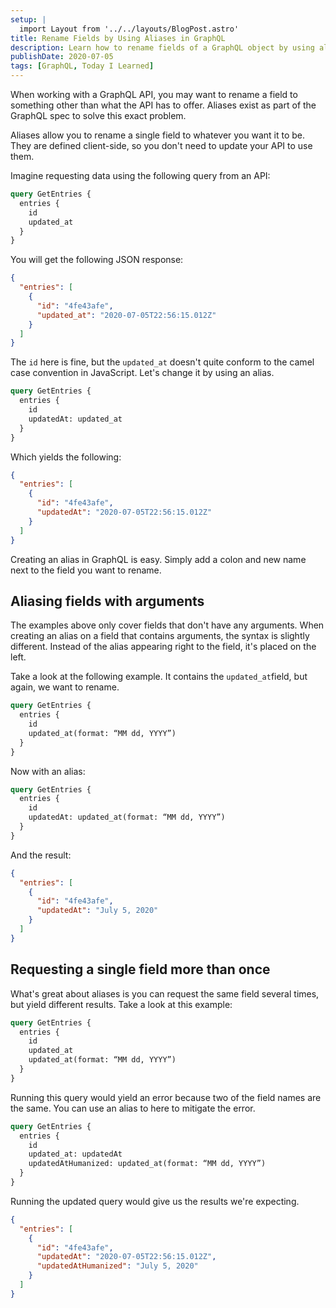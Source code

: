 ```yaml
---
setup: |
  import Layout from '../../layouts/BlogPost.astro'
title: Rename Fields by Using Aliases in GraphQL
description: Learn how to rename fields of a GraphQL object by using aliases.
publishDate: 2020-07-05
tags: [GraphQL, Today I Learned]
---
```


When working with a GraphQL API, you may want to rename a field to something
other than what the API has to offer. Aliases exist as part of the GraphQL spec
to solve this exact problem.

Aliases allow you to rename a single field to whatever you want it to be. They
are defined client-side, so you don't need to update your API to use them.

Imagine requesting data using the following query from an API:

```graphql
query GetEntries {
  entries {
    id
    updated_at
  }
}
```

You will get the following JSON response:

```json
{
  "entries": [
    {
      "id": "4fe43afe",
      "updated_at": "2020-07-05T22:56:15.012Z"
    }
  ]
}
```

The `id` here is fine, but the `updated_at` doesn't quite conform to the camel
case convention in JavaScript. Let's change it by using an alias.

```graphql
query GetEntries {
  entries {
    id
    updatedAt: updated_at
  }
}
```

Which yields the following:

```json
{
  "entries": [
    {
      "id": "4fe43afe",
      "updatedAt": "2020-07-05T22:56:15.012Z"
    }
  ]
}
```

Creating an alias in GraphQL is easy. Simply add a colon and new name next to
the field you want to rename.

## Aliasing fields with arguments

The examples above only cover fields that don't have any arguments. When
creating an alias on a field that contains arguments, the syntax is slightly
different. Instead of the alias appearing right to the field, it's placed on the
left.

Take a look at the following example. It contains the `updated_at`field, but
again, we want to rename.

```graphql
query GetEntries {
  entries {
    id
    updated_at(format: “MM dd, YYYY”)
  }
}
```

Now with an alias:

```graphql
query GetEntries {
  entries {
    id
    updatedAt: updated_at(format: “MM dd, YYYY”)
  }
}
```

And the result:

```json
{
  "entries": [
    {
      "id": "4fe43afe",
      "updatedAt": "July 5, 2020"
    }
  ]
}
```

## Requesting a single field more than once

What's great about aliases is you can request the same field several times, but
yield different results. Take a look at this example:

```graphql
query GetEntries {
  entries {
    id
    updated_at
    updated_at(format: “MM dd, YYYY”)
  }
}
```

Running this query would yield an error because two of the field names are the
same. You can use an alias to here to mitigate the error.

```graphql
query GetEntries {
  entries {
    id
    updated_at: updatedAt
    updatedAtHumanized: updated_at(format: “MM dd, YYYY”)
  }
}
```

Running the updated query would give us the results we're expecting.

```json
{
  "entries": [
    {
      "id": "4fe43afe",
      "updatedAt": "2020-07-05T22:56:15.012Z",
      "updatedAtHumanized": "July 5, 2020"
    }
  ]
}
```

